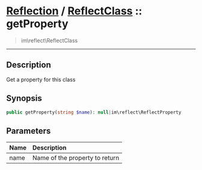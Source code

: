# [Reflection](reflect.md) / [ReflectClass](reflect-ReflectClass.md) :: getProperty
 > im\reflect\ReflectClass
____

## Description
Get a property for this class

## Synopsis
```php
public getProperty(string $name): null|im\reflect\ReflectProperty
```

## Parameters
| Name | Description |
| :--- | :---------- |
| name | Name of the property to return |
